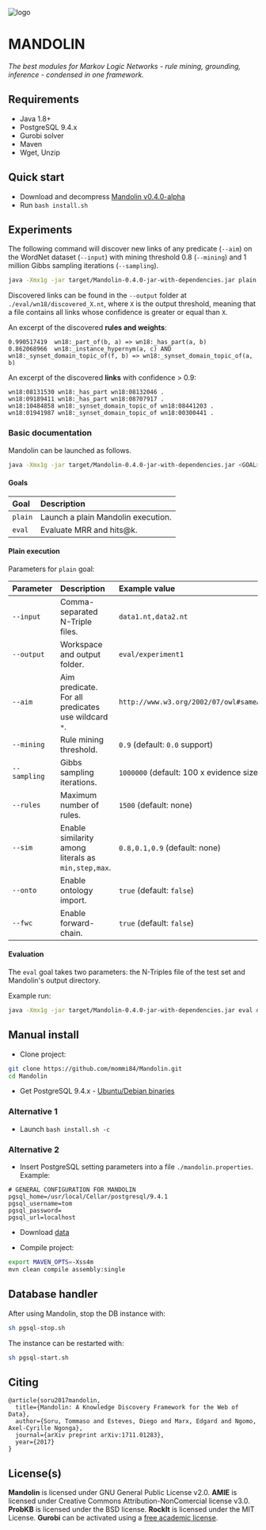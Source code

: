 ![logo](https://github.com/mommi84/Mandolin/raw/master/mandolin-400px.png "Mandolin logo")

MANDOLIN
========

*The best modules for Markov Logic Networks - rule mining, grounding, inference - condensed in one framework.*

## Requirements

* Java 1.8+
* PostgreSQL 9.4.x
* Gurobi solver
* Maven
* Wget, Unzip

## Quick start

* Download and decompress [Mandolin v0.4.0-alpha](https://github.com/AKSW/Mandolin/releases/download/v0.4.0-alpha/mandolin-binaries-v0.4.0-alpha.zip)
* Run `bash install.sh`

## Experiments

The following command will discover new links of any predicate (`--aim`) on the WordNet dataset (`--input`) with mining threshold 0.8 (`--mining`) and 1 million Gibbs sampling iterations (`--sampling`).

```bash
java -Xmx1g -jar target/Mandolin-0.4.0-jar-with-dependencies.jar plain --input data/benchmark/wn18/wordnet-mlj12-train.nt,data/benchmark/wn18/wordnet-mlj12-valid.nt --output eval/wn18 --mining 0.8 --sampling 1000000 --aim "*"
```

Discovered links can be found in the `--output` folder at `./eval/wn18/discovered_X.nt`, where `X` is the output threshold, meaning that a file contains all links whose confidence is greater or equal than `X`.

An excerpt of the discovered **rules and weights**:

```text
0.990517419  wn18:_part_of(b, a) => wn18:_has_part(a, b)
0.862068966  wn18:_instance_hypernym(a, c) AND wn18:_synset_domain_topic_of(f, b) => wn18:_synset_domain_topic_of(a, b)
```

An excerpt of the discovered **links** with confidence > 0.9:

```text
wn18:08131530 wn18:_has_part wn18:08132046 .
wn18:09189411 wn18:_has_part wn18:08707917 .
wn18:10484858 wn18:_synset_domain_topic_of wn18:08441203 .
wn18:01941987 wn18:_synset_domain_topic_of wn18:00300441 .
```

### Basic documentation

Mandolin can be launched as follows.

```bash
java -Xmx1g -jar target/Mandolin-0.4.0-jar-with-dependencies.jar <GOAL> <PARAMETERS>
```

#### Goals

**Goal**|**Description**
:-----|:-----
`plain`|Launch a plain Mandolin execution.
`eval`|Evaluate MRR and hits@k.

#### Plain execution

Parameters for `plain` goal:

**Parameter**|**Description**|**Example value**
:-----|:-----|:-----
`--input`|Comma-separated N-Triple files.|`data1.nt,data2.nt`
`--output`|Workspace and output folder.|`eval/experiment1`
`--aim`|Aim predicate. For all predicates use wildcard `*`.|`http://www.w3.org/2002/07/owl#sameAs`
`--mining`|Rule mining threshold.|`0.9` (default: `0.0` support)
`--sampling`|Gibbs sampling iterations.|`1000000` (default: 100 x evidence size)
`--rules`|Maximum number of rules.|`1500` (default: none)
`--sim`|Enable similarity among literals as `min,step,max`.|`0.8,0.1,0.9` (default: none)
`--onto`|Enable ontology import.|`true` (default: `false`)
`--fwc`|Enable forward-chain.|`true` (default: `false`)

#### Evaluation

The `eval` goal takes two parameters: the N-Triples file of the test set and Mandolin's output directory.

Example run:

```bash
java -Xmx1g -jar target/Mandolin-0.4.0-jar-with-dependencies.jar eval data/benchmark/wn18/wordnet-mlj12-test.nt eval/wn18
```

## Manual install

* Clone project:

```bash
git clone https://github.com/mommi84/Mandolin.git
cd Mandolin
```

* Get PostgreSQL 9.4.x - [Ubuntu/Debian binaries](http://oscg-downloads.s3.amazonaws.com/packages/postgresql-9.4.8-1-x64-bigsql.deb)

### Alternative 1

* Launch `bash install.sh -c`

### Alternative 2

* Insert PostgreSQL setting parameters into a file `./mandolin.properties`. Example:

```properties
# GENERAL CONFIGURATION FOR MANDOLIN
pgsql_home=/usr/local/Cellar/postgresql/9.4.1
pgsql_username=tom
pgsql_password=
pgsql_url=localhost
```

* Download [data](https://s3-eu-west-1.amazonaws.com/anonymous-folder/data.zip)

* Compile project:

```bash
export MAVEN_OPTS=-Xss4m
mvn clean compile assembly:single
```

## Database handler

After using Mandolin, stop the DB instance with:

```bash
sh pgsql-stop.sh
```

The instance can be restarted with:

```bash
sh pgsql-start.sh
```

## Citing

```
@article{soru2017mandolin,
  title={Mandolin: A Knowledge Discovery Framework for the Web of Data},
  author={Soru, Tommaso and Esteves, Diego and Marx, Edgard and Ngomo, Axel-Cyrille Ngonga},
  journal={arXiv preprint arXiv:1711.01283},
  year={2017}
}
```

## License(s)

**Mandolin** is licensed under GNU General Public License v2.0.
**AMIE** is licensed under Creative Commons Attribution-NonComercial license v3.0.
**ProbKB** is licensed under the BSD license.
**RockIt** is licensed under the MIT License.
**Gurobi** can be activated using a [free academic license](http://www.gurobi.com/academia/academia-center).
